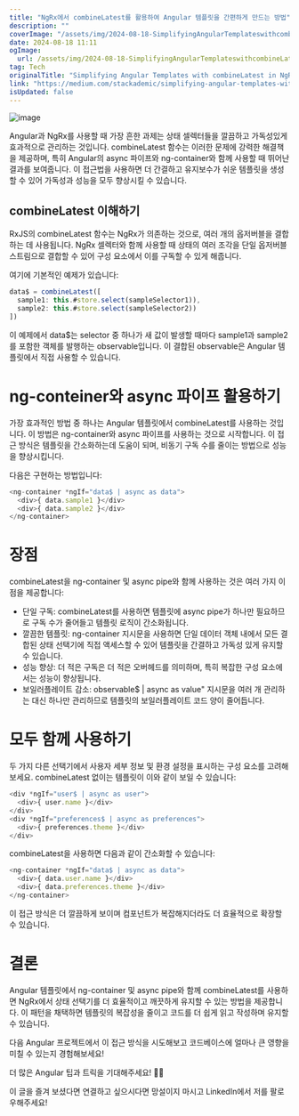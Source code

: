 ```yaml
---
title: "NgRx에서 combineLatest를 활용하여 Angular 템플릿을 간편하게 만드는 방법"
description: ""
coverImage: "/assets/img/2024-08-18-SimplifyingAngularTemplateswithcombineLatestinNgRx_0.png"
date: 2024-08-18 11:11
ogImage:
  url: /assets/img/2024-08-18-SimplifyingAngularTemplateswithcombineLatestinNgRx_0.png
tag: Tech
originalTitle: "Simplifying Angular Templates with combineLatest in NgRx"
link: "https://medium.com/stackademic/simplifying-angular-templates-with-combinelatest-in-ngrx-d6a0d4dd1184"
isUpdated: false
---
```


![image](/assets/img/2024-08-18-SimplifyingAngularTemplateswithcombineLatestinNgRx_0.png)

Angular과 NgRx를 사용할 때 가장 흔한 과제는 상태 셀렉터들을 깔끔하고 가독성있게 효과적으로 관리하는 것입니다. combineLatest 함수는 이러한 문제에 강력한 해결책을 제공하며, 특히 Angular의 async 파이프와 ng-container와 함께 사용할 때 뛰어난 결과를 보여줍니다. 이 접근법을 사용하면 더 간결하고 유지보수가 쉬운 템플릿을 생성할 수 있어 가독성과 성능을 모두 향상시킬 수 있습니다.

## combineLatest 이해하기

RxJS의 combineLatest 함수는 NgRx가 의존하는 것으로, 여러 개의 옵저버블을 결합하는 데 사용됩니다. NgRx 셀렉터와 함께 사용할 때 상태의 여러 조각을 단일 옵저버블 스트림으로 결합할 수 있어 구성 요소에서 이를 구독할 수 있게 해줍니다.

<!-- cozy-coder - 수평 -->

<ins class="adsbygoogle"
     style="display:block"
     data-ad-client="ca-pub-4877378276818686"
     data-ad-slot="1107185301"
     data-ad-format="auto"
     data-full-width-responsive="true"></ins>

<script>
     (adsbygoogle = window.adsbygoogle || []).push({});
</script>

여기에 기본적인 예제가 있습니다:

```js
data$ = combineLatest([
  sample1: this.#store.select(sampleSelector1)),
  sample2: this.#store.select(sampleSelector2))
])
```

이 예제에서 data$는 selector 중 하나가 새 값이 발생할 때마다 sample1과 sample2를 포함한 객체를 발행하는 observable입니다. 이 결합된 observable은 Angular 템플릿에서 직접 사용할 수 있습니다.

# ng-conteiner와 async 파이프 활용하기

<!-- cozy-coder - 수평 -->

<ins class="adsbygoogle"
     style="display:block"
     data-ad-client="ca-pub-4877378276818686"
     data-ad-slot="1107185301"
     data-ad-format="auto"
     data-full-width-responsive="true"></ins>

<script>
     (adsbygoogle = window.adsbygoogle || []).push({});
</script>

가장 효과적인 방법 중 하나는 Angular 템플릿에서 combineLatest를 사용하는 것입니다. 이 방법은 ng-container와 async 파이프를 사용하는 것으로 시작합니다. 이 접근 방식은 템플릿을 간소화하는데 도움이 되며, 비동기 구독 수를 줄이는 방법으로 성능을 향상시킵니다.

다음은 구현하는 방법입니다:

```js
<ng-container *ngIf="data$ | async as data">
  <div>{ data.sample1 }</div>
  <div>{ data.sample2 }</div>
</ng-container>
```

# 장점

<!-- cozy-coder - 수평 -->

<ins class="adsbygoogle"
     style="display:block"
     data-ad-client="ca-pub-4877378276818686"
     data-ad-slot="1107185301"
     data-ad-format="auto"
     data-full-width-responsive="true"></ins>

<script>
     (adsbygoogle = window.adsbygoogle || []).push({});
</script>

combineLatest을 ng-container 및 async pipe와 함께 사용하는 것은 여러 가지 이점을 제공합니다:

- 단일 구독: combineLatest를 사용하면 템플릿에 async pipe가 하나만 필요하므로 구독 수가 줄어들고 템플릿 로직이 간소화됩니다.
- 깔끔한 템플릿: ng-container 지시문을 사용하면 단일 데이터 객체 내에서 모든 결합된 상태 선택기에 직접 액세스할 수 있어 템플릿을 간결하고 가독성 있게 유지할 수 있습니다.
- 성능 향상: 더 적은 구독은 더 적은 오버헤드를 의미하며, 특히 복잡한 구성 요소에서는 성능이 향상됩니다.
- 보일러플레이트 감소: observable$ | async as value" 지시문을 여러 개 관리하는 대신 하나만 관리하므로 템플릿의 보일러플레이트 코드 양이 줄어듭니다.

# 모두 함께 사용하기

두 가지 다른 선택기에서 사용자 세부 정보 및 환경 설정을 표시하는 구성 요소를 고려해보세요. combineLatest 없이는 템플릿이 이와 같이 보일 수 있습니다:

<!-- cozy-coder - 수평 -->

<ins class="adsbygoogle"
     style="display:block"
     data-ad-client="ca-pub-4877378276818686"
     data-ad-slot="1107185301"
     data-ad-format="auto"
     data-full-width-responsive="true"></ins>

<script>
     (adsbygoogle = window.adsbygoogle || []).push({});
</script>

```js
<div *ngIf="user$ | async as user">
  <div>{ user.name }</div>
</div>
<div *ngIf="preferences$ | async as preferences">
  <div>{ preferences.theme }</div>
</div>
```

combineLatest을 사용하면 다음과 같이 간소화할 수 있습니다:

```js
<ng-container *ngIf="data$ | async as data">
  <div>{ data.user.name }</div>
  <div>{ data.preferences.theme }</div>
</ng-container>
```

이 접근 방식은 더 깔끔하게 보이며 컴포넌트가 복잡해지더라도 더 효율적으로 확장할 수 있습니다.

<!-- cozy-coder - 수평 -->

<ins class="adsbygoogle"
     style="display:block"
     data-ad-client="ca-pub-4877378276818686"
     data-ad-slot="1107185301"
     data-ad-format="auto"
     data-full-width-responsive="true"></ins>

<script>
     (adsbygoogle = window.adsbygoogle || []).push({});
</script>

# 결론

Angular 템플릿에서 ng-container 및 async pipe와 함께 combineLatest를 사용하면 NgRx에서 상태 선택기를 더 효율적이고 깨끗하게 유지할 수 있는 방법을 제공합니다. 이 패턴을 채택하면 템플릿의 복잡성을 줄이고 코드를 더 쉽게 읽고 작성하며 유지할 수 있습니다.

다음 Angular 프로젝트에서 이 접근 방식을 시도해보고 코드베이스에 얼마나 큰 영향을 미칠 수 있는지 경험해보세요!

더 많은 Angular 팁과 트릭을 기대해주세요! 👨‍💻

<!-- cozy-coder - 수평 -->

<ins class="adsbygoogle"
     style="display:block"
     data-ad-client="ca-pub-4877378276818686"
     data-ad-slot="1107185301"
     data-ad-format="auto"
     data-full-width-responsive="true"></ins>

<script>
     (adsbygoogle = window.adsbygoogle || []).push({});
</script>

이 글을 즐겨 보셨다면 연결하고 싶으시다면 망설이지 마시고 LinkedIn에서 저를 팔로우해주세요!
